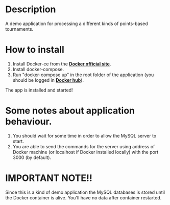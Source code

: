 # Description

A demo application for processing a different kinds of points-based tournaments.

# How to install

1. Install Docker-ce from the [**Docker official site**](https://www.docker.com/).
2. Install docker-compose.
3. Run "docker-compose up" in the root folder of the application (you should be logged in [**Docker hub**](https://hub.docker.com/)).

The app is installed and started!

# Some notes about application behaviour.

1. You should wait for some time in order to allow the MySQL server to start.
2. You are able to send the commands for the server using address of Docker machine (or localhost if Docker installed locally) with the port 3000 (by default).

# IMPORTANT NOTE!!

Since this is a kind of demo application the MySQL databases is stored until the Docker container is alive. You'll have no data after container restarted.
